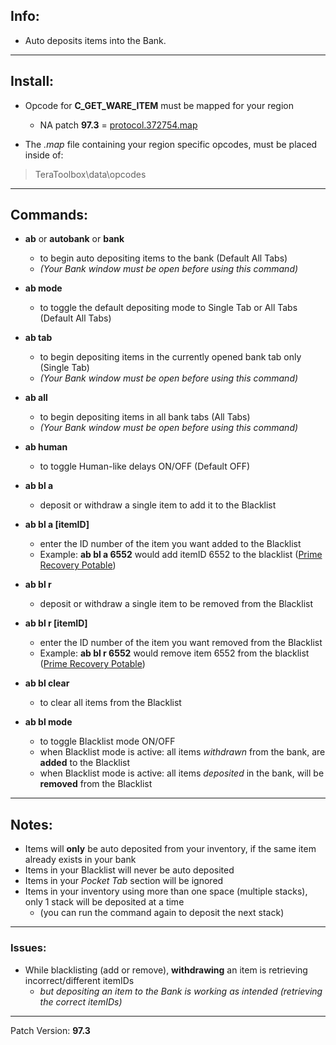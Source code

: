 ## Info:

- Auto deposits items into the Bank.

---

## Install:

- Opcode for **C_GET_WARE_ITEM** must be mapped for your region
  - NA patch **97.3** = [protocol.372754.map](https://github.com/TerableMods/OP-codez)

- The *.map* file containing your region specific opcodes, must be placed inside of:
> TeraToolbox\data\opcodes

---

## Commands:

- **ab** or **autobank** or **bank**
  - to begin auto depositing items to the bank (Default All Tabs)
  - *(Your Bank window must be open before using this command)*
  
- **ab mode**
  - to toggle the default depositing mode to Single Tab or All Tabs (Default All Tabs)

- **ab tab**
  - to begin depositing items in the currently opened bank tab only (Single Tab)
  - *(Your Bank window must be open before using this command)*

- **ab all**
  - to begin depositing items in all bank tabs (All Tabs)
  - *(Your Bank window must be open before using this command)*

- **ab human**
  - to toggle Human-like delays ON/OFF (Default OFF)

- **ab bl a**
  - deposit or withdraw a single item to add it to the Blacklist

- **ab bl a [itemID]**
  - enter the ID number of the item you want added to the Blacklist
  - Example: **ab bl a 6552** would add itemID 6552 to the blacklist ([Prime Recovery Potable](https://teralore.com/us/item/6552/))

- **ab bl r**
  - deposit or withdraw a single item to be removed from the Blacklist

- **ab bl r [itemID]**
  - enter the ID number of the item you want removed from the Blacklist
  - Example: **ab bl r 6552** would remove item 6552 from the blacklist ([Prime Recovery Potable](https://teralore.com/us/item/6552/)) 

- **ab bl clear**
  - to clear all items from the Blacklist

- **ab bl mode**
  - to toggle Blacklist mode ON/OFF
  - when Blacklist mode is active: all items *withdrawn* from the bank, are **added** to the Blacklist
  - when Blacklist mode is active: all items *deposited* in the bank, will be **removed** from the Blacklist

---

## Notes:

- Items will **only** be auto deposited from your inventory, if the same item already exists in your bank
- Items in your Blacklist will never be auto deposited
- Items in your *Pocket Tab* section will be ignored
- Items in your inventory using more than one space (multiple stacks), only 1 stack will be deposited at a time
  - (you can run the command again to deposit the next stack)

---

### Issues:

- While blacklisting (add or remove), **withdrawing** an item is retrieving incorrect/different itemIDs
  - *but depositing an item to the Bank is working as intended (retrieving the correct itemIDs)*

---

Patch Version: **97.3**